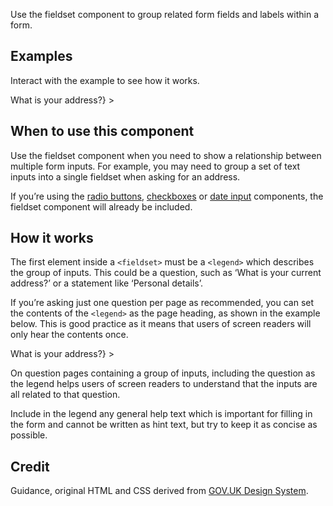 <P styleSize="large">
    Use the fieldset component to group related form fields and labels within a form.
</P>

## Examples

Interact with the example to see how it works.

<ExampleContainer>
    <Example title="Example: Fieldset">
        <FieldsetBlock
            id="addressId"            
            legend={<H1 styleSize="large">What is your address?</H1>}
        >
            <InputBlock type="text" label="Street address" name="streetAddress" id="streetAddressId" autoComplete="street-address" />
            <InputBlock type="text" label="Town or city" name="town" id="townId" autoComplete="address-level2" />
            <InputBlock type="text" label="Postcode" name="postcode" id="postcodeId" width="5" autoComplete="postal-code" />
        </FieldsetBlock>
    </Example>
</ExampleContainer>

## When to use this component

Use the fieldset component when you need to show a relationship between multiple form inputs. For example, you may need to group a set of text inputs into a single fieldset when asking for an address.

If you’re using the [radio buttons](./components/Radios), [checkboxes](./components/Checkboxes) or [date input](./components/Date) components, the fieldset component will already be included.

## How it works

The first element inside a `<fieldset>` must be a `<legend>` which describes the group of inputs. This could be a question, such as ‘What is your current address?’ or a statement like ‘Personal details’.

If you’re asking just one question per page as recommended, you can set the contents of the `<legend>` as the page heading, as shown in the example below. This is good practice as it means that users of screen readers will only hear the contents once.

<ExampleContainer>
    <Example title="Example: Fieldset legend as page heading">
        <FieldsetBlock
            id="addressId"            
            legend={<H1 styleSize="large">What is your address?</H1>}
        >
        </FieldsetBlock>
    </Example>
</ExampleContainer>

On question pages containing a group of inputs, including the question as the legend helps users of screen readers to understand that the inputs are all related to that question.

Include in the legend any general help text which is important for filling in the form and cannot be written as hint text, but try to keep it as concise as possible.

## Credit

Guidance, original HTML and CSS derived from [GOV.UK Design System](https://github.com/alphagov/govuk-frontend).
